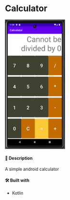 # Calculator

####
<img src="demo.png" alt="drawing" width="200"/>

#### 📝 Description
A simple android calculator 

#### 🛠️ Built with
 * Kotlin
